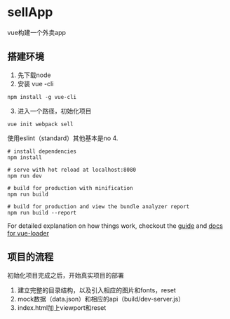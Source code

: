 # sellApp
vue构建一个外卖app

## 搭建环境
1. 先下载node
2. 安装 vue -cli
```
npm install -g vue-cli
```
3. 进入一个路径，初始化项目

```
vue init webpack sell
```
使用eslint（standard）其他基本是no
4.
``` 
# install dependencies
npm install

# serve with hot reload at localhost:8080
npm run dev

# build for production with minification
npm run build

# build for production and view the bundle analyzer report
npm run build --report
```
For detailed explanation on how things work, checkout the [guide](http://vuejs-templates.github.io/webpack/) and [docs for vue-loader](http://vuejs.github.io/vue-loader)
## 项目的流程
初始化项目完成之后，开始真实项目的部署
1. 建立完整的目录结构，以及引入相应的图片和fonts，reset
2. mock数据（data.json）和相应的api（build/dev-server.js）
3. index.html加上viewport和reset
